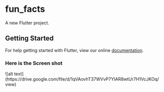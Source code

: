 # fun_facts

A new Flutter project.

## Getting Started

For help getting started with Flutter, view our online
[documentation](https://flutter.io/).

<H3>Here is the Screen shot</H3>
![alt text](https://drive.google.com/file/d/1qVAovhT37WVvP7YIAR8wtUr7H1VcJKOq/view)
